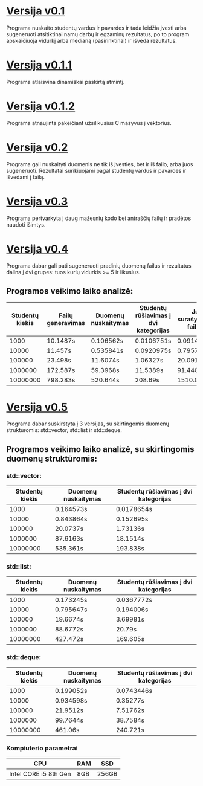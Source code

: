 # [Versija v0.1](https://github.com/mxstrong/2-uzduotis/releases/tag/v0.1)
Programa nuskaito studentų vardus ir pavardes ir tada leidžia įvesti 
arba sugeneruoti atsitiktinai namų darbų ir egzaminų rezultatus, po to program
apskaičiuoja vidurkį arba medianą (pasirinktinai) ir išveda rezultatus.
# [Versija v0.1.1](https://github.com/mxstrong/2-uzduotis/releases/tag/v0.1.1)
Programa atlaisvina dinamiškai paskirtą atmintį.
# [Versija v0.1.2](https://github.com/mxstrong/2-uzduotis/releases/tag/v0.1.2)
Programa atnaujinta pakeičiant užsilikusius C masyvus į vektorius.
# [Versija v0.2](https://github.com/mxstrong/2-uzduotis/releases/tag/v0.2)
Programa gali nuskaityti duomenis ne tik iš įvesties, bet ir iš failo, arba juos sugeneruoti. Rezultatai surikiuojami pagal studentų vardus ir pavardes ir išvedami į failą.
# [Versija v0.3](https://github.com/mxstrong/2-uzduotis/releases/tag/v0.3)
Programa pertvarkyta į daug mažesnių kodo bei antraščių failų ir pradėtos naudoti išimtys.
# [Versija v0.4](https://github.com/mxstrong/2-uzduotis/releases/tag/v0.4)
Programa dabar gali pati sugeneruoti pradinių duomenų failus ir rezultatus dalina į dvi grupes: tuos kurių vidurkis >= 5 ir likusius.

## Programos veikimo laiko analizė:
Studentų kiekis | Failų generavimas | Duomenų nuskaitymas | Studentų rūšiavimas į dvi kategorijas | Jų surašymas į failus
--------------- | ----------------- | ------------------- | ------------------------------------- | ---------------------
1000 | 10.1487s | 0.106562s | 0.0106751s | 0.0914507s
10000 | 11.457s | 0.535841s | 0.0920975s | 0.795783s
100000 | 23.498s | 11.6074s | 1.06327s | 20.0915s
1000000 | 172.587s | 59.3968s | 11.5389s | 91.4407s
10000000 | 798.283s | 520.644s | 208.69s | 1510.09s

# [Versija v0.5](https://github.com/mxstrong/2-uzduotis/releases/tag/v0.5)
Programa dabar suskirstyta į 3 versijas, su skirtingomis duomenų struktūromis: std::vector, std::list ir std::deque.

## Programos veikimo laiko analizė, su skirtingomis duomenų struktūromis:

### std::vector:
Studentų kiekis | Duomenų nuskaitymas | Studentų rūšiavimas į dvi kategorijas
--------------- | ------------------- | -------------------------------------
1000 | 0.164573s | 0.0178654s
10000 | 0.843864s | 0.152695s
100000 | 20.0737s | 1.73136s
1000000 | 87.6163s | 18.1514s
10000000 | 535.361s | 193.838s

### std::list:
Studentų kiekis | Duomenų nuskaitymas | Studentų rūšiavimas į dvi kategorijas
--------------- | ------------------- | -------------------------------------
1000 | 0.173245s | 0.0367772s
10000 | 0.795647s | 0.194006s
100000 | 19.6674s | 3.69981s
1000000 | 88.6772s | 20.79s
10000000 | 427.472s | 169.605s

### std::deque:
Studentų kiekis | Duomenų nuskaitymas | Studentų rūšiavimas į dvi kategorijas
--------------- | ------------------- | -------------------------------------
1000 | 0.199052s | 0.0743446s
10000 | 0.934598s | 0.35277s
100000 | 21.9512s | 7.51762s
1000000 | 99.7644s | 38.7584s
10000000 | 461.06s | 240.721s

### Kompiuterio parametrai
CPU | RAM | SSD
--- | --- | ---
Intel CORE i5 8th Gen | 8GB | 256GB
